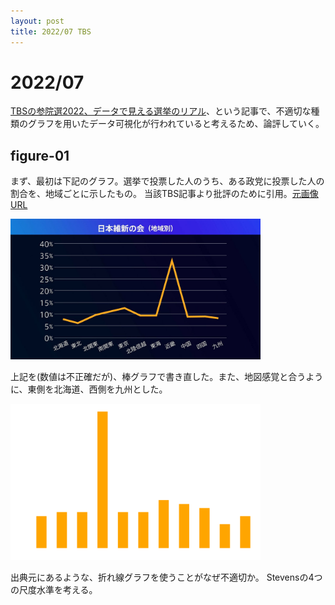 ```yaml
---
layout: post
title: 2022/07 TBS
---
```


# 2022/07

[TBSの参院選2022、データで見える選挙のリアル](https://newsdig.tbs.co.jp/articles/-/88854?display=1)、という記事で、不適切な種類のグラフを用いたデータ可視化が行われていると考えるため、論評していく。

## figure-01

まず、最初は下記のグラフ。選挙で投票した人のうち、ある政党に投票した人の割合を、地域ごとに示したもの。
当該TBS記事より批評のために引用。[元画像URL](https://newsdig.ismcdn.jp/mwimgs/b/d/1360mw/img_bd9c9706fc043cca9cd752a98b561939371719.jpg)

<img src="img_bd9c9706fc043cca9cd752a98b561939371719.jpg" width=400 />

上記を(数値は不正確だが)、棒グラフで書き直した。また、地図感覚と合うように、東側を北海道、西側を九州とした。

<img src="alt-01.svg" width=400 />

出典元にあるような、折れ線グラフを使うことがなぜ不適切か。
Stevensの4つの尺度水準を考える。